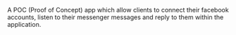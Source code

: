A POC (Proof of Concept) app which allow clients to connect their facebook accounts, listen to their messenger messages and reply to them within the application.
